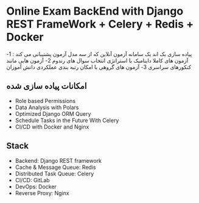 # Online Exam BackEnd with Django REST FrameWork + Celery + Redis + Docker
پیاده سازی بک اند یک سامانه آزمون آنلاین که از سه مدل آزمون پشتیبانی می کند :
1- آزمون های کاملا داینامیک با استراتژی انتخاب سوال های رندوم
2- آزمون هایی مانند کنکورهای سراسری
3- آزمون های گروهی با امکان رتبه بندی عملکردی دانش آموزان
## امکانات پیاده سازی شده
* Role based Permissions
* Data Analysis with Polars
* Optimized Django ORM Query
* Schedule Tasks in the Future With Celery
* CI/CD with Docker and Nginx
## Stack
* Backend: Django REST framework
* Cache & Message Queue: Redis
* Distributed Task Queue: Celery
* CI/CD: GitLab
* DevOps: Docker
* Reverse Proxy: Nginx
